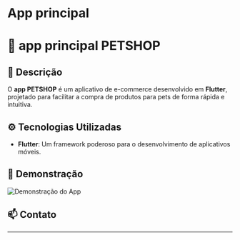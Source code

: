 # App principal
# 🐾 app principal PETSHOP

## 📜 Descrição
O **app PETSHOP** é um aplicativo de e-commerce desenvolvido em **Flutter**, projetado para facilitar a compra de produtos para pets de forma rápida e intuitiva.

## ⚙️ Tecnologias Utilizadas
- **Flutter**: Um framework poderoso para o desenvolvimento de aplicativos móveis.

## 📸 Demonstração
![Demonstração do App]()

## 📫 Contato


---
